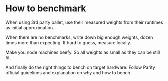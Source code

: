 # How to benchmark

When using 3rd party pallet, use their measured weights from their runtimes as initial approximation.

When there are no benchmarks, write down big enough weights, dozen times more than expecting.
If hard to guess, measure locally. 

Make you node machines beefy. So all weights as small as they can be still fit.

And finally do the right things to bench on target hardware.
Follow Parity official guidelines and explanation on why and how to bench.

